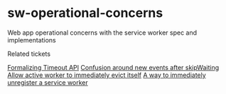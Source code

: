 # sw-operational-concerns
Web app operational concerns with the service worker spec and implementations

Related tickets

[Formalizing Timeout API](https://github.com/w3c/ServiceWorker/issues/1292)
[Confusion around new events after skipWaiting](https://github.com/w3c/ServiceWorker/issues/1295)
[Allow active worker to immediately evict itself](https://github.com/w3c/ServiceWorker/issues/1296)
[A way to immediately unregister a service worker](https://github.com/w3c/ServiceWorker/issues/614)